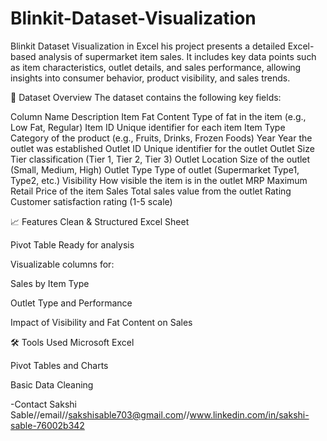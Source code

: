 # Blinkit-Dataset-Visualization
Blinkit Dataset Visualization in Excel
his project presents a detailed Excel-based analysis of supermarket item sales. It includes key data points such as item characteristics, outlet details, and sales performance, allowing insights into consumer behavior, product visibility, and sales trends.

📁 Dataset Overview
The dataset contains the following key fields:

Column Name	Description
Item Fat Content	Type of fat in the item (e.g., Low Fat, Regular)
Item ID	Unique identifier for each item
Item Type	Category of the product (e.g., Fruits, Drinks, Frozen Foods)
Year	Year the outlet was established
Outlet ID	Unique identifier for the outlet
Outlet Size	Tier classification (Tier 1, Tier 2, Tier 3)
Outlet Location	Size of the outlet (Small, Medium, High)
Outlet Type	Type of outlet (Supermarket Type1, Type2, etc.)
Visibility	How visible the item is in the outlet
MRP	Maximum Retail Price of the item
Sales	Total sales value from the outlet
Rating	Customer satisfaction rating (1-5 scale)

📈 Features
Clean & Structured Excel Sheet

Pivot Table Ready for analysis

Visualizable columns for:

Sales by Item Type

Outlet Type and Performance

Impact of Visibility and Fat Content on Sales

🛠 Tools Used
Microsoft Excel

Pivot Tables and Charts

Basic Data Cleaning

-Contact Sakshi Sable//email//sakshisable703@gmail.com//www.linkedin.com/in/sakshi-sable-76002b342

